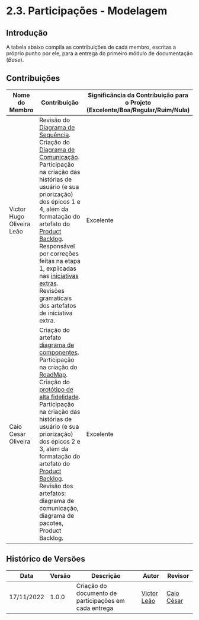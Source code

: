 # 2.3. Participações - Modelagem

## Introdução 

A tabela abaixo compila as contribuições de cada membro, escritas a próprio punho por ele, para a entrega do primeiro módulo de documentação (*Base*).

## Contribuições

|Nome do Membro | Contribuição | Significância da Contribuição para o Projeto (Excelente/Boa/Regular/Ruim/Nula) |
| -- | -- | -- |
| Victor Hugo Oliveira Leão  | Revisão do [Diagrama de Sequência](https://unbarqdsw2022-2.github.io/2022.2_G5_SoftSteakHouse/#/modelagem/diagramas_dinamicos/diagrama-sequencia).<br>Criação do [Diagrama de Comunicação](https://unbarqdsw2022-2.github.io/2022.2_G5_SoftSteakHouse/#/modelagem/diagramas_dinamicos/comunicacao).<br>Participação na criação das histórias de usuário (e sua priorização) dos épicos 1 e 4, além da formatação do artefato do [Product Backlog](https://unbarqdsw2022-2.github.io/2022.2_G5_SoftSteakHouse/#/modelagem/agil/backlog).<br>Responsável por correções feitas na etapa 1, explicadas nas [iniciativas extras](https://unbarqdsw2022-2.github.io/2022.2_G5_SoftSteakHouse/#/modelagem/iniciativas_extras).<br>Revisões gramaticais dos artefatos de iniciativa extra. | Excelente |
| Caio Cesar Oliveira                | Criação do artefato [diagrama de componentes](../modelagem/diagramas_estaticos/diagrama_componentes.md). <br>Participação na criação do [RoadMap](https://unbarqdsw2022-2.github.io/2022.2_G5_SoftSteakHouse/#/modelagem/agil/backlog).<br>Criação do [protótipo de alta fidelidade](../).<br>Participação na criação das histórias de usuário (e sua priorização) dos épicos 2 e 3, além da formatação do artefato do [Product Backlog](https://unbarqdsw2022-2.github.io/2022.2_G5_SoftSteakHouse/#/modelagem/agil/backlog). <br>Revisão dos artefatos: diagrama de comunicação, diagrama de pacotes, Product Backlog. | Excelente                                                                      |

## Histórico de Versões

|    Data    | Versão |            Descrição           |       Autor     |    Revisor    |
|  --------  |  ----  |            ----------          | --------------- |    -------    |
| 17/11/2022 |  1.0.0 |  Criação do documento de participações em cada entrega    |   [Victor Leão](https://github.com/victorleaoo)    |       [Caio César](https://github.com/oCaioOliveira)       |
